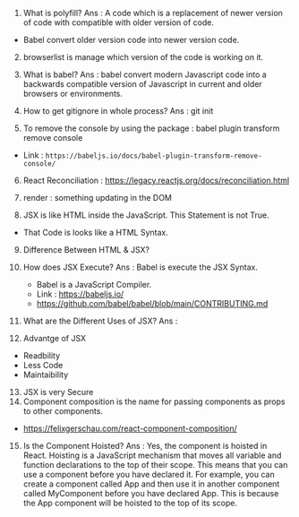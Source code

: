 1. What is polyfill?
Ans : A code which is a replacement of newer version of code with compatible with older version of code.

* Babel convert older version code into newer version code.

2. browserlist is manage which version of the code is working on it.

3. What is babel?
Ans : babel convert modern Javascript code into a backwards compatible version of Javascript in current and older browsers or environments.

4. How to get gitignore in whole process?
Ans : git init

5. To remove the console by using the package : 
babel plugin transform remove console
* Link  : `https://babeljs.io/docs/babel-plugin-transform-remove-console/`

6. React Reconciliation : https://legacy.reactjs.org/docs/reconciliation.html

7. render : something updating in the DOM

8. JSX is like HTML inside the JavaScript. This Statement is not True. 
  * That Code is looks like a HTML Syntax.

9. Difference Between HTML & JSX?

10. How does JSX Execute?
Ans : Babel is execute the JSX Syntax.
     * Babel is a JavaScript Compiler.
     * Link : https://babeljs.io/
     * https://github.com/babel/babel/blob/main/CONTRIBUTING.md

11. What are the Different Uses of JSX?
Ans : 

12. Advantge of JSX
   * Readbility
   * Less Code
   * Maintaibility

13. JSX is very Secure
14. Component composition is the name for passing components as props to other components.
* https://felixgerschau.com/react-component-composition/

15. Is the Component Hoisted?
Ans : Yes, the component is hoisted in React. Hoisting is a JavaScript mechanism that moves all variable and function declarations to the top of their scope. This means that you can use a component before you have declared it.
For example, you can create a component called App and then use it in another component called MyComponent before you have declared App. This is because the App component will be hoisted to the top of its scope.



